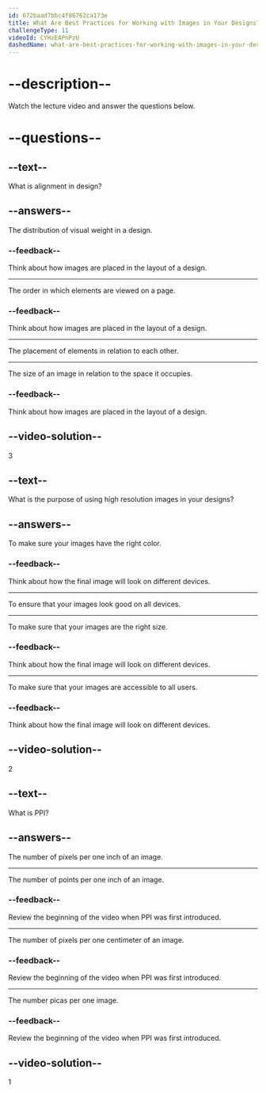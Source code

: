 ```yaml
---
id: 672baad7bbc4f86762ca173e
title: What Are Best Practices for Working with Images in Your Designs?
challengeType: 11
videoId: CYHzEAPnPzU
dashedName: what-are-best-practices-for-working-with-images-in-your-designs
---
```


# --description--

Watch the lecture video and answer the questions below.

# --questions--

## --text--

What is alignment in design?

## --answers--

The distribution of visual weight in a design.

### --feedback--

Think about how images are placed in the layout of a design.

---

The order in which elements are viewed on a page.

### --feedback--

Think about how images are placed in the layout of a design.

---

The placement of elements in relation to each other.

---

The size of an image in relation to the space it occupies.

### --feedback--

Think about how images are placed in the layout of a design.

## --video-solution--

3

## --text--

What is the purpose of using high resolution images in your designs?

## --answers--

To make sure your images have the right color.

### --feedback--

Think about how the final image will look on different devices.

---

To ensure that your images look good on all devices.

---

To make sure that your images are the right size.

### --feedback--

Think about how the final image will look on different devices.

---

To make sure that your images are accessible to all users.

### --feedback--

Think about how the final image will look on different devices.

## --video-solution--

2

## --text--

What is PPI?

## --answers--

The number of pixels per one inch of an image.

---

The number of points per one inch of an image.

### --feedback--

Review the beginning of the video when PPI was first introduced.

---

The number of pixels per one centimeter of an image.

### --feedback--

Review the beginning of the video when PPI was first introduced.

---

The number picas per one image.

### --feedback--

Review the beginning of the video when PPI was first introduced.

## --video-solution--

1
